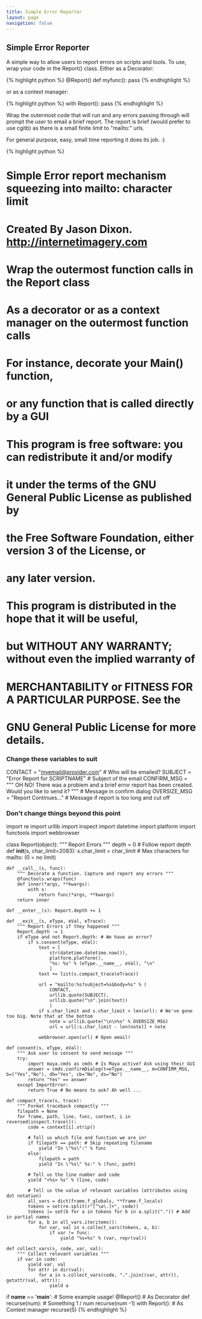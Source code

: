 ```yaml
---
title: Simple Error Reporter
layout: page
navigation: false
---
```

## Simple Error Reporter

A simple way to allow users to report errors on scripts and tools.
To use, wrap your code in the Report() class.
Either as a Decorator:

{% highlight python %}
@Report()
def myfunc():
    pass
{% endhighlight %}

or as a context manager:

{% highlight python %}
with Report():
    pass
{% endhighlight %}

Wrap the outermost code that will run and any errors passing through will prompt the user to email a brief report. The report is brief (would prefer to use cgitb) as there is a small finite limit to "mailto:" urls.

For general purpose, easy, small time reporting it does its job. :)

{% highlight python %}
# Simple Error report mechanism squeezing into mailto: character limit
# Created By Jason Dixon. http://internetimagery.com
#
# Wrap the outermost function calls in the Report class
# As a decorator or as a context manager on the outermost function calls
# For instance, decorate your Main() function,
# or any function that is called directly by a GUI
#
# This program is free software: you can redistribute it and/or modify
# it under the terms of the GNU General Public License as published by
# the Free Software Foundation, either version 3 of the License, or
# any later version.
#
# This program is distributed in the hope that it will be useful,
# but WITHOUT ANY WARRANTY; without even the implied warranty of
# MERCHANTABILITY or FITNESS FOR A PARTICULAR PURPOSE.  See the
# GNU General Public License for more details.

### Change these variables to suit ###

CONTACT = "myemail@provider.com" # Who will be emailed?
SUBJECT = "Error Report for SCRIPTNAME" # Subject of the email
CONFIRM_MSG = """
OH NO!
There was a problem and a brief error report has been created.
Would you like to send it?
""" # Message in confirm dialog
OVERSIZE_MSG = "Report Continues..." # Message if report is too long and cut off


### Don't change things beyond this point ###

import re
import urllib
import inspect
import datetime
import platform
import functools
import webbrowser

class Report(object):
    """ Report Errors """
    depth = 0 # Follow report depth
    def __init__(s, char_limit=2083):
        s.char_limit = char_limit # Max characters for mailto: (0 = no limit)

    def __call__(s, func):
        """ Decorate a function. Capture and report any errors """
        @functools.wraps(func)
        def inner(*args, **kwargs):
            with s:
                return func(*args, **kwargs)
        return inner

    def __enter__(s): Report.depth += 1

    def __exit__(s, eType, eVal, eTrace):
        """ Report Errors if they happened """
        Report.depth -= 1
        if eType and not Report.depth: # We have an error?
            if s.consent(eType, eVal):
                text = [
                    str(datetime.datetime.now()),
                    platform.platform(),
                    "%s: %s" % (eType.__name__, eVal), "\n"
                    ]
                text += list(s.compact_trace(eTrace))

                url = "mailto:%s?subject=%s&body=%s" % (
                    CONTACT,
                    urllib.quote(SUBJECT),
                    urllib.quote("\n".join(text))
                    )
                if s.char_limit and s.char_limit < len(url): # We've gone too big. Note that at the bottom
                    note = urllib.quote("\n\n%s" % OVERSIZE_MSG)
                    url = url[:s.char_limit - len(note)] + note

                webbrowser.open(url) # Open email!

    def consent(s, eType, eVal):
        """ Ask user to consent to send message """
        try:
            import maya.cmds as cmds # Is Maya active? Ask using their GUI
            answer = cmds.confirmDialog(t=eType.__name__, m=CONFIRM_MSG, b=("Yes","No"), db="Yes", cb="No", ds="No")
            return "Yes" == answer
        except ImportError:
            return True # No means to ask? Ah well ...

    def compact_trace(s, trace):
        """ Format traceback compactly """
        filepath = None
        for frame, path, line, func, context, i in reversed(inspect.trace()):
            code = context[i].strip()

            # Tell us which file and function we are in!
            if filepath == path: # Skip repeating filename
                yield "In \"%s\":" % func
            else:
                filepath = path
                yield "In \"%s\" %s:" % (func, path)

            # Tell us the line number and code
            yield "<%s> %s" % (line, code)

            # Tell us the value of relevant variables (attributes using dot notation)
            all_vars = dict(frame.f_globals, **frame.f_locals)
            tokens = set(re.split(r"[^\w\.]+", code))
            tokens |= set(b for a in tokens for b in a.split(".")) # Add in partial names
            for a, b in all_vars.iteritems():
                for var, val in s.collect_vars(tokens, a, b):
                    if var != func:
                        yield "%s=%s" % (var, repr(val))

    def collect_vars(s, code, var, val):
        """ Collect relevant variables """
        if var in code:
            yield var, val
            for attr in dir(val):
                for a in s.collect_vars(code, ".".join((var, attr)), getattr(val, attr)):
                    yield a

if __name__ == '__main__':
    # Some example usage!
    @Report() # As Decorator
    def recurse(num):
        # Something
        1 / num
        recurse(num -1)
    with Report(): # As Context manager
        recurse(5)
{% endhighlight %}
